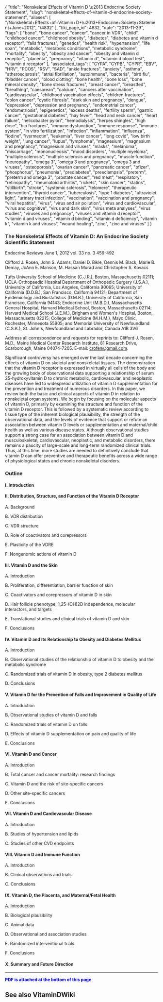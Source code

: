 {
    "title": "Nonskeletal Effects of Vitamin D \u2013 Endocrine Society Statement",
    "slug": "nonskeletal-effects-of-vitamin-d-endocrine-society-statement",
    "aliases": [
        "/Nonskeletal+Effects+of+Vitamin+D+\u2013+Endocrine+Society+Statement+June+2012",
        "/4832"
    ],
    "tiki_page_id": 4832,
    "date": "2013-11-29",
    "tags": [
        "bone",
        "bone cancer",
        "cancer",
        "cancer in VDR",
        "child",
        "childhood cancer",
        "childhood obesity",
        "diabetes",
        "diabetes and vitamin d receptor",
        "falls fractures",
        "genetics",
        "health risk",
        "hypertension",
        "life span",
        "metabolic",
        "metabolic conditions",
        "metabolic syndrome",
        "mortality",
        "obesity",
        "obesity and cancer",
        "obesity and vitamin d receptor",
        "placenta",
        "pregnancy",
        "vitamin d",
        "vitamin d blood test",
        "vitamin d receptor"
    ],
    "associated_tags": [
        "CYPA",
        "CYPB",
        "CYPR",
        "EBV",
        "HRV",
        "PCOS",
        "RSV",
        "SAD",
        "ankle fractures",
        "anxiety",
        "asthma",
        "atherosclerosis",
        "atrial fibrillation",
        "autoimmune",
        "bacteria",
        "bird flu",
        "bladder cancer",
        "blood clotting",
        "bone health",
        "bone loss",
        "bone mineral density",
        "bone stress fractures",
        "breast cancer",
        "breastfed",
        "breathing",
        "caesarean",
        "calcium",
        "cancers after vaccination",
        "cardiovascular",
        "childhood vaccination effects",
        "children fractures",
        "colon cancer",
        "cystic fibrosis",
        "dark skin and pregnancy",
        "dengue",
        "depression",
        "depression and pregnancy",
        "endometrial cancer",
        "endometriosis",
        "epigenetics",
        "excess deaths",
        "fertility sperm",
        "gastric cancer",
        "gestational diabetes",
        "hay fever",
        "head and neck cancer",
        "heart failure",
        "helicobacter pylori",
        "hemodialysis",
        "herpes shingles",
        "high dose",
        "hip fractures",
        "immune dysfunction",
        "immune response",
        "immune system",
        "in vitro fertilization",
        "infection",
        "inflammation",
        "influenza",
        "iodine",
        "ivermectin",
        "leukemia",
        "liver cancer",
        "long covid",
        "low birth weight",
        "lung cancer",
        "lupus",
        "lymphoma",
        "magnesium",
        "magnesium and pregnancy",
        "magnesium and viruses",
        "masks",
        "melanoma",
        "miscarriage",
        "mononucleosis",
        "mood disorders",
        "multiple myeloma",
        "multiple sclerosis",
        "multiple sclerosis and pregnancy",
        "muscle function",
        "neuropathy",
        "omega 3",
        "omega 3 and pregnancy",
        "omega 3 and viruses",
        "osteoporosis",
        "ovarian cancer",
        "pancreatic cancer",
        "pfizer",
        "phosphorus",
        "pneumonia",
        "prediabetes",
        "preeclampsia",
        "preterm",
        "preterm and omega 3",
        "prostate cancer",
        "red meat",
        "respiratory",
        "retinopathy",
        "rheumatoid arthritis",
        "rickets",
        "skin cancer",
        "statins",
        "stillbirth",
        "stroke",
        "systemic sclerosis",
        "telomere",
        "therapeutic intervention",
        "thyroid cancer",
        "tuberculosis",
        "type 1 diabetes",
        "ultraviolet light",
        "urinary tract infection",
        "vaccination",
        "vaccination and pregnancy",
        "viral hepatitis",
        "virus",
        "virus and air pollution",
        "virus and cardiovascular",
        "virus and cognitive",
        "virus and dark skin",
        "virus meta analyses",
        "virus studies",
        "viruses and pregnancy",
        "viruses and vitamin d receptor",
        "vitamin d and viruses",
        "vitamin d binding",
        "vitamin d deficiency",
        "vitamin k",
        "vitamin k and viruses",
        "wound healing",
        "zinc",
        "zinc and viruses"
    ]
}


### The Nonskeletal Effects of Vitamin D: An Endocrine Society Scientific Statement

Endocrine Reviews June 1, 2012 vol. 33 no. 3 456-492

Clifford J. Rosen,    John S. Adams,     Daniel D. Bikle,     Dennis M. Black,     Marie B. Demay,     JoAnn E. Manson,     M. Hassan Murad and     Christopher S. Kovacs

Tufts University School of Medicine (C.J.R.), Boston, Massachusetts 02111; UCLA-Orthopaedic Hospital Department of Orthopedic Surgery (J.S.A.), University of California, Los Angeles, California 90095; University of California (D.D.B.), San Francisco, California 94121; Department of Epidemiology and Biostatistics (D.M.B.), University of California, San Francisco, California 94143; Endocrine Unit (M.B.D.), Massachusetts General Hospital, Harvard Medical School, Boston, Massachusetts 02114; Harvard Medical School (J.E.M.), Brigham and Women's Hospital, Boston, Massachusetts 02215; College of Medicine (M.H.M.), Mayo Clinic, Rochester, Minnesota 55905; and Memorial University of Newfoundland (C.S.K.), St. John's, Newfoundland and Labrador, Canada A1B 3V6

Address all correspondence and requests for reprints to: Clifford J. Rosen, M.D., Maine Medical Center Research Institute, 81 Research Drive, Scarborough, Maine 04074-7205. E-mail: crofen@gmail.com.

Significant controversy has emerged over the last decade concerning the effects of vitamin D on skeletal and nonskeletal tissues. The demonstration that the vitamin D receptor is expressed in virtually all cells of the body and the growing body of observational data supporting a relationship of serum 25-hydroxyvitamin D to chronic metabolic, cardiovascular, and neoplastic diseases have led to widespread utilization of vitamin D supplementation for the prevention and treatment of numerous disorders. In this paper, we review both the basic and clinical aspects of vitamin D in relation to nonskeletal organ systems. We begin by focusing on the molecular aspects of vitamin D, primarily by examining the structure and function of the vitamin D receptor. This is followed by a systematic review according to tissue type of the inherent biological plausibility, the strength of the observational data, and the levels of evidence that support or refute an association between vitamin D levels or supplementation and maternal/child health as well as various disease states. Although observational studies support a strong case for an association between vitamin D and musculoskeletal, cardiovascular, neoplastic, and metabolic disorders, there remains a paucity of large-scale and long-term randomized clinical trials. Thus, at this time, more studies are needed to definitively conclude that vitamin D can offer preventive and therapeutic benefits across a wide range of physiological states and chronic nonskeletal disorders.

### Outline

#### I. Introduction

#### II. Distribution, Structure, and Function of the Vitamin D Receptor

A. Background

B. VDR distribution

C. VDR structure

D. Role of coactivators and corepressors

E. Plasticity of the VDRE

F. Nongenomic actions of vitamin D 

#### III. Vitamin D and the Skin

A. Introduction

B. Proliferation, differentiation, barrier function of skin

C. Coactivators and corepressors of vitamin D in skin

D. Hair follicle phenotype, 1,25-(OH)2D independence, molecular interactors, and targets

E. Translational studies and clinical trials of vitamin D and skin

F. Conclusions

#### IV. Vitamin D and Its Relationship to Obesity and Diabetes Mellitus

A. Introduction

B. Observational studies of the relationship of vitamin D to obesity and the metabolic syndrome

C. Randomized trials of vitamin D in obesity, type 2 diabetes mellitus

D. Conclusions

#### V. Vitamin D for the Prevention of Falls and Improvement in Quality of Life

A. Introduction

B. Observational studies of vitamin D and falls

C. Randomized trials of vitamin D on falls

D. Effects of vitamin D supplementation on pain and quality of life

E. Conclusions 

#### VI. Vitamin D and Cancer

A. Introduction

B. Total cancer  and cancer mortality: research findings

C. Vitamin D and the risk of site-specific cancers

D. Other site-specific cancers

E. Conclusions

#### VII. Vitamin D and Cardiovascular Disease

A. Introduction

B. Studies of hypertension and lipids

C. Studies of other CVD endpoints

#### VIII. Vitamin D and Immune Function

A. Introduction

B. Clinical observations and trials

C. Conclusions

#### IX. Vitamin D, the Placenta, and Maternal/Fetal Health

A. Introduction

B. Biological plausibility

C. Animal data

D. Observational and association studies

E. Randomized interventional trials

F. Conclusions

#### X. Summary and Future Direction

---

 **<span style="color:#00F;">PDF is attached at the bottom of this page</span>** 

## See also VitaminDWiki